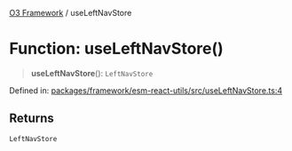 [O3 Framework](../API.md) / useLeftNavStore

# Function: useLeftNavStore()

> **useLeftNavStore**(): `LeftNavStore`

Defined in: [packages/framework/esm-react-utils/src/useLeftNavStore.ts:4](https://github.com/openmrs/openmrs-esm-core/blob/18d2874f03a33a6ab8295af0e87ac97fdd150718/packages/framework/esm-react-utils/src/useLeftNavStore.ts#L4)

## Returns

`LeftNavStore`
